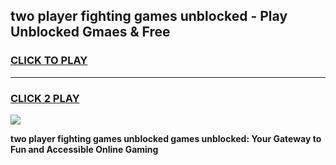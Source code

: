 
## two player fighting games unblocked - Play Unblocked Gmaes & Free
<h3>
<a href="https://premium.freeplayer.one?title=two_player_fighting_games_unblocked&ref=20F">CLICK TO PLAY</a></h3>
<hr>

<h3>
<a href="https://premium.freeplayer.one?title=two_player_fighting_games_unblocked&ref=20F">CLICK 2 PLAY</a>
  
</h3>

<a href="https://premium.freeplayer.one?title=two_player_fighting_games_unblocked&ref=20F/"><img src="https://clearcache.store/games.png"></a>


**two player fighting games unblocked games unblocked: Your Gateway to Fun and Accessible Online Gaming**
